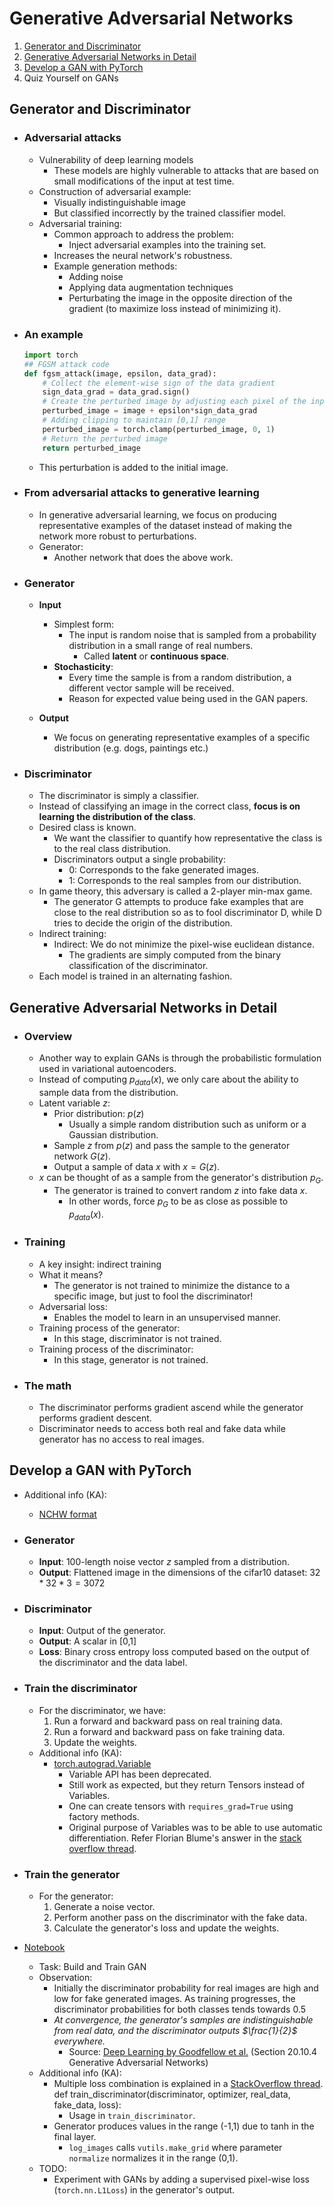 # Generative Adversarial Networks

1. [Generator and Discriminator](#generator-and-discriminator)
2. [Generative Adversarial Networks in Detail](#generative-adversarial-networks-in-detail)
3. [Develop a GAN with PyTorch](#develop-a-gan-with-pytorch)
4. Quiz Yourself on GANs

## Generator and Discriminator

- ### Adversarial attacks

  - Vulnerability of deep learning models
    - These models are highly vulnerable to attacks that are based on small modifications of the input at test time.
  - Construction of adversarial example:
    - Visually indistinguishable image
    - But classified incorrectly by the trained classifier model.
  - Adversarial training:
    - Common approach to address the problem:
      - Inject adversarial examples into the training set.
    - Increases the neural network's robustness.
    - Example generation methods:
      - Adding noise
      - Applying data augmentation techniques
      - Perturbating the image in the opposite direction of the gradient (to maximize loss instead of minimizing it).

- ### An example

    ```python
    import torch
    ## FGSM attack code
    def fgsm_attack(image, epsilon, data_grad):
        # Collect the element-wise sign of the data gradient
        sign_data_grad = data_grad.sign()
        # Create the perturbed image by adjusting each pixel of the input image
        perturbed_image = image + epsilon*sign_data_grad
        # Adding clipping to maintain [0,1] range
        perturbed_image = torch.clamp(perturbed_image, 0, 1)
        # Return the perturbed image
        return perturbed_image
    ```

  - This perturbation is added to the initial image.

- ### From adversarial attacks to generative learning

  - In generative adversarial learning, we focus on producing representative examples of the dataset instead of making the network more robust to perturbations.
  - Generator:
    - Another network that does the above work.

- ### Generator

  - **Input**

    - Simplest form:
      - The input is random noise that is sampled from a probability distribution in a small range of real numbers.
        - Called **latent** or **continuous space**.
    - **Stochasticity**:
      - Every time the sample is from a random distribution, a different vector sample will be received.
      - Reason for expected value being used in the GAN papers.

  - **Output**

    - We focus on generating representative examples of a specific distribution (e.g. dogs, paintings etc.)

- ### Discriminator

  - The discriminator is simply a classifier.
  - Instead of classifying an image in the correct class, **focus is on learning the distribution of the class**.
  - Desired class is known.
    - We want the classifier to quantify how representative the class is to the real class distribution.
    - Discriminators output a single probability:
      - 0: Corresponds to the fake generated images.
      - 1: Corresponds to the real samples from our distribution.
  - In game theory, this adversary is called a 2-player min-max game.
    - The generator G attempts to produce fake examples that are close to the real distribution so as to fool discriminator D, while D tries to decide the origin of the distribution.
  - Indirect training:
    - Indirect: We do not minimize the pixel-wise euclidean distance.
      - The gradients are simply computed from the binary classification of the discriminator.
  - Each model is trained in an alternating fashion.

## Generative Adversarial Networks in Detail

- ### Overview

  - Another way to explain GANs is through the probabilistic formulation used in variational autoencoders.
  - Instead of computing $p_{data}(x)$, we only care about the ability to sample data from the distribution.
  - Latent variable $z$:
    - Prior distribution: $p(z)$
      - Usually a simple random distribution such as uniform or a Gaussian distribution.
    - Sample $z$ from $p(z)$ and pass the sample to the generator network $G(z)$.
    - Output a sample of data $x$ with $x = G(z)$.
  - $x$ can be thought of as a sample from the generator's distribution $p_G$.
    - The generator is trained to convert random $z$ into fake data $x$.
      - In other words, force $p_G$ to be as close as possible to $p_{data}(x)$.

- ### Training

  - A key insight: indirect training
  - What it means?
    - The generator is not trained to minimize the distance to a specific image, but just to fool the discriminator!
  - Adversarial loss:
    - Enables the model to learn in an unsupervised manner.
  - Training process of the generator:
    - In this stage, discriminator is not trained.
  - Training process of the discriminator:
    - In this stage, generator is not trained.

- ### The math

  - The discriminator performs gradient ascend while the generator performs gradient descent.
  - Discriminator needs to access both real and fake data while generator has no access to real images.

## Develop a GAN with PyTorch

- Additional info (KA):
  - [NCHW format](https://oneapi-src.github.io/oneDNN/dev_guide_understanding_memory_formats.html)

- ### Generator

  - **Input**: 100-length noise vector $z$ sampled from a distribution.
  - **Output**: Flattened image in the dimensions of the cifar10 dataset: $32*32*3 = 3072$

- ### Discriminator

  - **Input**: Output of the generator.
  - **Output**: A scalar in [0,1]
  - **Loss**: Binary cross entropy loss computed based on the output of the discriminator and the data label.

- ### Train the discriminator

  - For the discriminator, we have:
      1. Run a forward and backward pass on real training data.
      2. Run a forward and backward pass on fake training data.
      3. Update the weights.
  - Additional info (KA):
    - [torch.autograd.Variable](https://pytorch.org/docs/stable/autograd.html#variable-deprecated)
      - Variable API has been deprecated.
      - Still work as expected, but they return Tensors instead of Variables.
      - One can create tensors with ```requires_grad=True``` using factory methods.
      - Original purpose of Variables was to be able to use automatic differentiation. Refer Florian Blume's answer in the [stack overflow thread](https://stackoverflow.com/questions/57580202/whats-the-purpose-of-torch-autograd-variable).

- ### Train the generator

  - For the generator:  
      1. Generate a noise vector.
      2. Perform another pass on the discriminator with the fake data.
      3. Calculate the generator's loss and update the weights.

- [Notebook](../code/gans.ipynb)
  - Task: Build and Train GAN
  - Observation:
    - Initially the discriminator probability for real images are high and low for fake generated images.
        As training progresses, the discriminator probabilities for both classes tends towards 0.5
    - *At convergence, the generator's samples are indistinguishable from real data, and the discriminator outputs $\frac{1}{2}$ everywhere.*
      - Source: [Deep Learning by Goodfellow et al.](https://www.deeplearningbook.org/) (Section 20.10.4 Generative Adversarial Networks)
  - Additional info (KA):
    - Multiple loss combination is explained in a [StackOverflow thread](https://stackoverflow.com/questions/53994625/how-can-i-process-multi-loss-in-pytorch).
def train_discriminator(discriminator, optimizer, real_data, fake_data, loss):
      - Usage in ```train_discriminator```.
    - Generator produces values in the range (-1,1) due to tanh in the final layer.
      - ```log_images``` calls ```vutils.make_grid``` where parameter ```normalize``` normalizes it in the range (0,1).
  - TODO:
    - Experiment with GANs by adding a supervised pixel-wise loss (```torch.nn.L1Loss```) in the generator's output.
